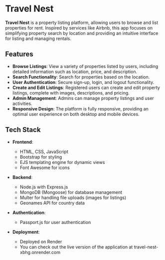 # Travel Nest

**Travel Nest** is a property listing platform, allowing users to browse and list properties for rent. Inspired by services like Airbnb, this app focuses on simplifying property search by location and providing an intuitive interface for listing and managing rentals.

## Features

- **Browse Listings**: View a variety of properties listed by users, including detailed information such as location, price, and description.
- **Search Functionality**: Search for properties based on the location.
- **User Authentication**: Secure sign-up, login, and logout functionality.
- **Create and Edit Listings**: Registered users can create and edit property listings, complete with images, descriptions, and pricing.
- **Admin Management**: Admins can manage property listings and user activities.
- **Responsive Design**: The platform is fully responsive, providing an optimal user experience on both desktop and mobile devices.

## Tech Stack

- **Frontend**:
  - HTML, CSS, JavaScript
  - Bootstrap for styling
  - EJS templating engine for dynamic views
  - Font Awesome for icons

- **Backend**:
  - Node.js with Express.js
  - MongoDB (Mongoose) for database management
  - Multer for handling file uploads (images for listings)
  - Geonames API for country data

- **Authentication**:
  - Passport.js for user authentication

- **Deployment**:
  - Deployed on Render
  - You can check out the live version of the application at travel-nest-xbhg.onrender.com
